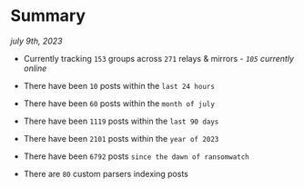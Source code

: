 
# Summary
_july 9th, 2023_

- Currently tracking `153` groups across `271` relays & mirrors - _`105` currently online_

- There have been `10` posts within the `last 24 hours`

- There have been `60` posts within the `month of july`

- There have been `1119` posts within the `last 90 days`

- There have been `2101` posts within the `year of 2023`

- There have been `6792` posts `since the dawn of ransomwatch`

- There are `80` custom parsers indexing posts
